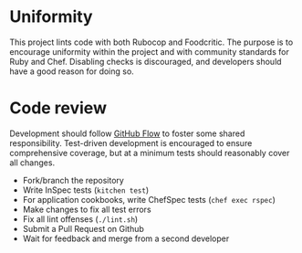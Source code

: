 # Uniformity

This project lints code with both Rubocop and Foodcritic.
The purpose is to encourage uniformity within the project and with community standards for Ruby and Chef.
Disabling checks is discouraged, and developers should have a good reason for doing so.

# Code review

Development should follow [GitHub Flow](https://guides.github.com/introduction/flow/) to foster some shared responsibility.
Test-driven development is encouraged to ensure comprehensive coverage, but at a minimum tests should reasonably cover all changes.

* Fork/branch the repository
* Write InSpec tests (`kitchen test`)
* For application cookbooks, write ChefSpec tests (`chef exec rspec`)
* Make changes to fix all test errors
* Fix all lint offenses (`./lint.sh`)
* Submit a Pull Request on Github
* Wait for feedback and merge from a second developer
